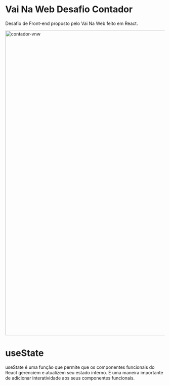 # Vai Na Web Desafio Contador

Desafio de Front-end proposto pelo Vai Na Web feito em React.


<img width="960" alt="contador-vnw" src="https://github.com/leticiasimoess/contador-vnw/assets/84276913/e01ff1e7-4d06-4eb3-875d-e8ef0dd56eef">

# useState

useState é uma função que permite que os componentes funcionais do React gerenciem e atualizem seu estado interno. É uma maneira importante de adicionar interatividade aos seus componentes funcionais.
